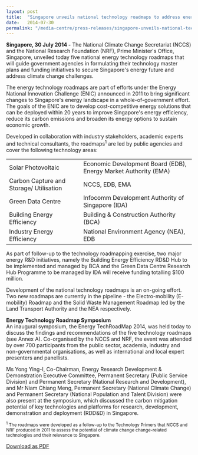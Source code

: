 ```yaml
---
layout: post
title:  "Singapore unveils national technology roadmaps to address energy and climate change challenges"
date:   2014-07-30
permalink: "/media-centre/press-releases/singapore-unveils-national-technology-roadmaps-to-address-energy-and-climate-change-challenges"
---
```



**Singapore, 30 July 2014 -** The National Climate Change Secretariat (NCCS) and the National Research Foundation (NRF), Prime Minister's Office, Singapore, unveiled today five national energy technology roadmaps that will guide government agencies in formulating their technology master plans and funding initiatives to secure Singapore's energy future and address climate change challenges.

The energy technology roadmaps are part of efforts under the Energy National Innovation Challenge (ENIC) announced in 2011 to bring significant changes to Singapore's energy landscape in a whole-of-government effort. The goals of the ENIC are to develop cost-competitive energy solutions that can be deployed within 20 years to improve Singapore's energy efficiency, reduce its carbon emissions and broaden its energy options to sustain economic growth.

Developed in collaboration with industry stakeholders, academic experts and technical consultants, the roadmaps<sup>1</sup> are led by public agencies and cover the following technology areas:

<table class="table-h">
  <tr>
  	<td> Solar Photovoltaic </td>
    <td>Economic Development Board (EDB), Energy Market Authority (EMA)</td>
    </tr>
    <tr>
    <td>Carbon Capture and Storage/ Utilisation</td>
    <td>NCCS, EDB, EMA</td>
    </tr>
   <tr>
    <td>Green Data Centre</td>
    <td>Infocomm Development Authority of Singapore (IDA)</td>
  </tr>
  <tr>
    <td>Building Energy Efficiency</td>
    <td>Building & Construction Authority (BCA)</td>
  </tr>
  <tr>
    <td>Industry Energy Efficiency</td>
    <td>National Environment Agency (NEA), EDB</td>
  </tr>
  </table>
  
As part of follow-up to the technology roadmapping exercise, two major energy R&D initiatives, namely the Building Energy Efficiency RD&D Hub to be implemented and managed by BCA and the Green Data Centre Research Hub Programme to be managed by IDA will receive funding totalling $100 million.

Development of the national technology roadmaps is an on-going effort. Two new roadmaps are currently in the pipeline - the Electro-mobility (E-mobility) Roadmap and the Solid Waste Management Roadmap led by the Land Transport Authority and the NEA respectively.

**Energy Technology Roadmap Symposium**  
An inaugural symposium, the Energy TechRoadMap 2014, was held today to discuss the findings and recommendations of the five technology roadmaps (see Annex A). Co-organised by the NCCS and NRF, the event was attended by over 700 participants from the public sector, academia, industry and non-governmental organisations, as well as international and local expert presenters and panellists.

Ms Yong Ying-I, Co-Chairman, Energy Research Development & Demonstration Executive Committee, Permanent Secretary (Public Service Division) and Permanent Secretary (National Research and Development), and Mr Niam Chiang Meng, Permanent Secretary (National Climate Change) and Permanent Secretary (National Population and Talent Division) were also present at the symposium, which discussed the carbon mitigation potential of key technologies and platforms for research, development, demonstration and deployment (RDD&D) in Singapore.

<sub><sup>1</sup> The roadmaps were developed as a follow-up to the Technology Primers that NCCS and NRF produced in 2011 to assess the potential of climate change change-related technologies and their relevance to Singapore.</sub>

[Download as PDF](https://github.com/isomerpages/isomerpages-stratgroup/raw/master/images/Press%20Release%20images/PDFs/singapore-unveils-national-technology-roadmaps-to-address-energy-and-climate-change-challenges.pdf)


